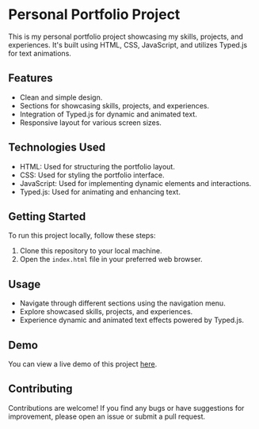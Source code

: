 # Personal Portfolio Project

This is my personal portfolio project showcasing my skills, projects, and experiences. It's built using HTML, CSS, JavaScript, and utilizes Typed.js for text animations.

## Features

- Clean and simple design.
- Sections for showcasing skills, projects, and experiences.
- Integration of Typed.js for dynamic and animated text.
- Responsive layout for various screen sizes.

## Technologies Used

- HTML: Used for structuring the portfolio layout.
- CSS: Used for styling the portfolio interface.
- JavaScript: Used for implementing dynamic elements and interactions.
- Typed.js: Used for animating and enhancing text.

## Getting Started

To run this project locally, follow these steps:

1. Clone this repository to your local machine.
2. Open the `index.html` file in your preferred web browser.

## Usage

- Navigate through different sections using the navigation menu.
- Explore showcased skills, projects, and experiences.
- Experience dynamic and animated text effects powered by Typed.js.

## Demo

You can view a live demo of this project [here](#).

## Contributing

Contributions are welcome! If you find any bugs or have suggestions for improvement, please open an issue or submit a pull request.
